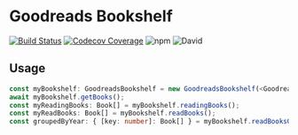 # Goodreads Bookshelf

[![Build Status](https://travis-ci.com/brombaut/goodreads-bookshelf.svg?branch=main)](https://travis-ci.com/brombaut/goodreads-bookshelf)
[![Codecov Coverage](https://img.shields.io/codecov/c/github/brombaut/goodreads-bookshelf/coverage.svg?style=flat-square)](https://codecov.io/gh/brombaut/goodreads-bookshelf/)
![npm](https://img.shields.io/npm/v/goodreads-bookshelf?color=blue)
![David](https://img.shields.io/david/brombaut/goodreads-bookshelf)

## Usage

```typescript
const myBookshelf: GoodreadsBookshelf = new GoodreadsBookshelf(<Goodread Id>, <Goodreads Key>);
await myBookshelf.getBooks();
const myReadingBooks: Book[] = myBookshelf.readingBooks();
const myReadBooks: Book[] = myBookshelf.readBooks();
const groupedByYear: { [key: number]: Book[] } = myBookshelf.readBooksGroupedByYear();

```
